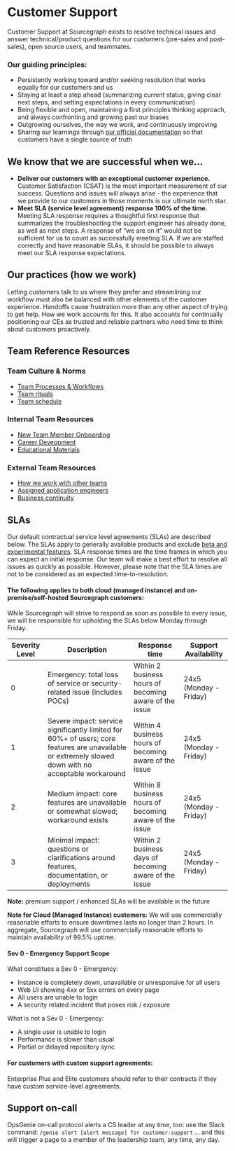 # Customer Support

Customer Support at Sourcegraph exists to resolve technical issues and answer technical/product questions for our customers (pre-sales and post-sales), open source users, and teammates.

### Our guiding principles:

- Persistently working toward and/or seeking resolution that works equally for our customers and us
- Staying at least a step ahead (summarizing current status, giving clear next steps, and setting expectations in every communication)
- Being flexible and open, maintaining a first principles thinking approach, and always confronting and growing past our biases
- Outgrowing ourselves, the way we work, and continuously improving
- Sharing our learnings through [our official documentation](https://docs.sourcegraph.com/) so that customers have a single source of truth

## We know that we are successful when we...

- **Deliver our customers with an exceptional customer experience.** Customer Satisfaction (CSAT) is the most important measurement of our success. Questions and issues will always arise - the experience that we provide to our customers in those moments is our ultimate north star.
- **Meet SLA (service level agreement) response 100% of the time.** Meeting SLA response requires a thoughtful first response that summarizes the troubleshooting the support engineer has already done, as well as next steps. A response of “we are on it” would not be sufficient for us to count as successfully meeting SLA. If we are staffed correctly and have reasonable SLAs, it should be possible to always meet our SLA response expectations.

## Our practices (how we work)

Letting customers talk to us where they prefer and streamlining our workflow must also be balanced with other elements of the customer experience. Handoffs cause frustration more than any other aspect of trying to get help. How we work accounts for this. It also accounts for continually positioning our CEs as trusted and reliable partners who need time to think about customers proactively.

## Team Reference Resources 

### Team Culture & Norms
- [Team Processes & Workflows](process/index.md)
- [Team rituals](team-culture/index.md)
- [Team schedule](process/support-schedule.md)

### Internal Team Resources
- [New Team Member Onboarding](onboarding/index.md)
- [Career Deveopment](career-growth/index.md)
- [Educational Materials](process/enablement/index.md)

### External Team Resources
- [How we work with other teams](process/engaging-other-teams.md)
- [Assigned application engineers](team/assigned-app-eng.md)
- [Business continuity](process/business-continuity-plan.md)

## SLAs

Our default contractual service level agreements (SLAs) are described below. The SLAs apply to generally available products and exclude [beta and experimental features](https://docs.sourcegraph.com/admin/beta_and_experimental_features). SLA response times are the time frames in which you can expect an initial response. Our team will make a best effort to resolve all issues as quickly as possible. However, please note that the SLA times are not to be considered as an expected time-to-resolution.

#### The following applies to both cloud (managed instance) and on-premise/self-hosted Sourcegraph customers:

While Sourcegraph will strive to respond as soon as possible to every issue, we will be responsible for upholding the SLAs below Monday through Friday.

| Severity Level | Description                                                                                                                                          | Response time                                          | Support Availability   |
| -------------- | ---------------------------------------------------------------------------------------------------------------------------------------------------- | ------------------------------------------------------ | ---------------------- |
| 0              | Emergency: total loss of service or security-related issue (includes POCs)                                                                           | Within 2 business hours of becoming aware of the issue | 24x5 (Monday - Friday) |
| 1              | Severe impact: service significantly limited for 60%+ of users; core features are unavailable or extremely slowed down with no acceptable workaround | Within 4 business hours of becoming aware of the issue | 24x5 (Monday - Friday) |
| 2              | Medium impact: core features are unavailable or somewhat slowed; workaround exists                                                                   | Within 8 business hours of becoming aware of the issue | 24x5 (Monday - Friday) |
| 3              | Minimal impact: questions or clarifications around features, documentation, or deployments                                                           | Within 2 business days of becoming aware of the issue  | 24x5 (Monday - Friday) |

**Note:** premium support / enhanced SLAs will be available in the future

**Note for Cloud (Managed Instance) customers:** We will use commercially reasonable efforts to ensure downtimes lasts no longer than 2 hours. In aggregate, Sourcegraph will use commercially reasonable efforts to maintain availability of 99.5% uptime.

#### Sev 0 - Emergency Support Scope

What constitues a Sev 0 - Emergency:

- Instance is completely down, unavailable or unresponsive for all users
- Web UI showing 4xx or 5xx errors on every page
- All users are unable to login
- A security related incident that poses risk / exposure

What is not a Sev 0 - Emergency:

- A single user is unable to login
- Performance is slower than usual
- Partial or delayed repository sync

#### For customers with custom support agreements:

Enterprise Plus and Elite customers should refer to their contracts if they have custom service-level agreements.

## Support on-call

OpsGenie on-call protocol alerts a CS leader at any time, too: use the Slack command: `/genie alert [alert message] for customer-support` ... and this will trigger a page to a member of the leadership team, any time, any day.
